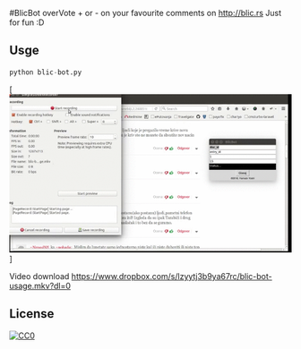 #BlicBot
overVote + or - on your favourite comments on http://blic.rs
Just for fun :D

## Usge
```python
python blic-bot.py
```

[![CC0](blic_bot_usage.gif)]

Video download
https://www.dropbox.com/s/lzyytj3b9ya67rc/blic-bot-usage.mkv?dl=0


## License

[![CC0](https://licensebuttons.net/p/zero/1.0/88x31.png)](http://creativecommons.org/publicdomain/zero/1.0/)